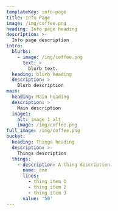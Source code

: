 ```yaml
---
templateKey: info-page
title: Info Page
image: /img/coffee.png
heading: Info page heading
description: >-
  Info page description
intro:
  blurbs:
    - image: /img/coffee.png
      text: >
        blurb text.
  heading: blurb heading
  description: >
    Blurb description
main:
  heading: Main heading
  description: >
    Main description
  image1:
    alt: image 1 alt
    image: /img/coffee.png
full_image: /img/coffee.png
bucket:
  heading: Things heading
  description: >-
    Things description
  things:
    - description: A thing description.
      name: one
      lines:
        - thing item 1
        - thing item 2
        - thing item 3
      value: '50'
---
```


